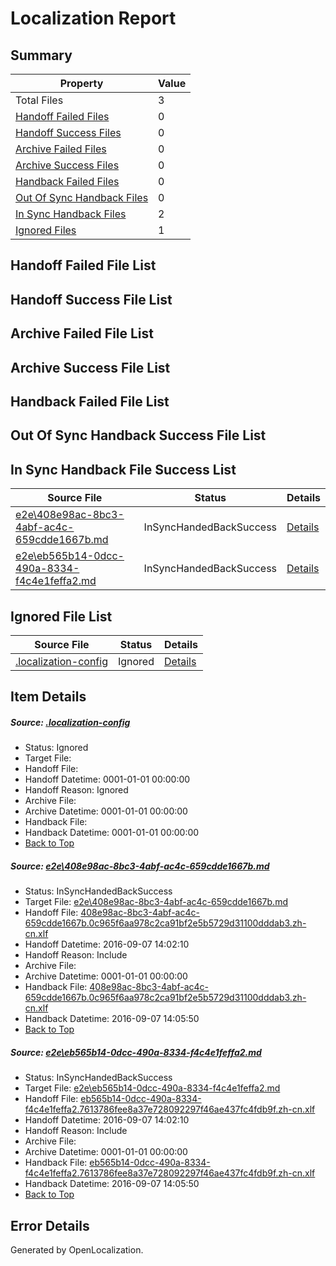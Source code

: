# <a name='report-top'></a> Localization Report

## Summary
 Property | Value 
 -------- | ----- 
 Total Files | 3
[ Handoff Failed Files ](#handoff-failed-list)| 0
[ Handoff Success Files ](#handoff-success-list)| 0
[ Archive Failed Files ](#archive-failed-list)| 0
[ Archive Success Files ](#archive-success-list)| 0
[ Handback Failed Files ](#handback-failed-list)| 0
[ Out Of Sync Handback Files ](#outofsync-handback-success-list)| 0
[ In Sync Handback Files ](#insync-handback-success-list)| 2
[ Ignored Files ](#ignored-list)| 1

## <a name='handoff-failed-list'></a> Handoff Failed File List

## <a name='handoff-success-list'></a> Handoff Success File List

## <a name='archive-failed-list'></a> Archive Failed File List

## <a name='archive-success-list'></a> Archive Success File List

## <a name='handback-failed-list'></a> Handback Failed File List

## <a name='outofsync-handback-success-list'></a> Out Of Sync Handback Success File List

## <a name='insync-handback-success-list'></a> In Sync Handback File Success List
 Source File | Status | Details 
 ----------- | ------ | ------- 
 [e2e\408e98ac-8bc3-4abf-ac4c-659cdde1667b.md](https://github.com/OpenLocalizationTestOrg/ol-test0/blob/28323aa16768dd1118bfca9af23481460744c64a/e2e/408e98ac-8bc3-4abf-ac4c-659cdde1667b.md) | InSyncHandedBackSuccess | [Details](#34dbdd6d8d7dda5dbdafac81e006583c2a97c2391)
 [e2e\eb565b14-0dcc-490a-8334-f4c4e1feffa2.md](https://github.com/OpenLocalizationTestOrg/ol-test0/blob/28323aa16768dd1118bfca9af23481460744c64a/e2e/eb565b14-0dcc-490a-8334-f4c4e1feffa2.md) | InSyncHandedBackSuccess | [Details](#cc866db822076216d7089e1afc0ace962897789d2)

## <a name='ignored-list'></a> Ignored File List
 Source File | Status | Details 
 ----------- | ------ | ------- 
 [.localization-config](https://github.com/OpenLocalizationTestOrg/ol-test0/blob/28323aa16768dd1118bfca9af23481460744c64a/.localization-config) | Ignored | [Details](#c268a05ecaa7ec85942ed632c29928ee5bd6da8d0)

## Item Details
##### <a name='c268a05ecaa7ec85942ed632c29928ee5bd6da8d0'></a> Source: [.localization-config](https://github.com/OpenLocalizationTestOrg/ol-test0/blob/28323aa16768dd1118bfca9af23481460744c64a/.localization-config)
* Status: Ignored
* Target File: 
* Handoff File: 
* Handoff Datetime: 0001-01-01 00:00:00
* Handoff Reason: Ignored
* Archive File: 
* Archive Datetime: 0001-01-01 00:00:00
* Handback File: 
* Handback Datetime: 0001-01-01 00:00:00
* [Back to Top](#report-top)

##### <a name='34dbdd6d8d7dda5dbdafac81e006583c2a97c2391'></a> Source: [e2e\408e98ac-8bc3-4abf-ac4c-659cdde1667b.md](https://github.com/OpenLocalizationTestOrg/ol-test0/blob/28323aa16768dd1118bfca9af23481460744c64a/e2e/408e98ac-8bc3-4abf-ac4c-659cdde1667b.md)
* Status: InSyncHandedBackSuccess
* Target File: [e2e\408e98ac-8bc3-4abf-ac4c-659cdde1667b.md](https://github.com/OpenLocalizationTestOrg/ol-test0-zhcn/blob/365cb7da9cb1eb2d8c5580f0102cfdade2d24452/e2e/408e98ac-8bc3-4abf-ac4c-659cdde1667b.md)
* Handoff File: [408e98ac-8bc3-4abf-ac4c-659cdde1667b.0c965f6aa978c2ca91bf2e5b5729d31100dddab3.zh-cn.xlf](https://github.com/OpenLocalizationTestOrg/ol-test0-handoff/blob/b8feee6a32eb8338665a0ce353a762ca9a2b5ff0/ol-handoff/OpenLocalizationTestOrg/ol-test0-zhcn/yuwzho/ht/408e98ac-8bc3-4abf-ac4c-659cdde1667b.0c965f6aa978c2ca91bf2e5b5729d31100dddab3.zh-cn.xlf)
* Handoff Datetime: 2016-09-07 14:02:10
* Handoff Reason: Include
* Archive File: 
* Archive Datetime: 0001-01-01 00:00:00
* Handback File: [408e98ac-8bc3-4abf-ac4c-659cdde1667b.0c965f6aa978c2ca91bf2e5b5729d31100dddab3.zh-cn.xlf](https://github.com/OpenLocalizationTestOrg/ol-test0-handback/blob/b7b386edab605d107db20dd75a4c02f6361f6c5f/ol-handback/OpenLocalizationTestOrg/ol-test0-zhcn/yuwzho/ht/408e98ac-8bc3-4abf-ac4c-659cdde1667b.0c965f6aa978c2ca91bf2e5b5729d31100dddab3.zh-cn.xlf)
* Handback Datetime: 2016-09-07 14:05:50
* [Back to Top](#report-top)

##### <a name='cc866db822076216d7089e1afc0ace962897789d2'></a> Source: [e2e\eb565b14-0dcc-490a-8334-f4c4e1feffa2.md](https://github.com/OpenLocalizationTestOrg/ol-test0/blob/28323aa16768dd1118bfca9af23481460744c64a/e2e/eb565b14-0dcc-490a-8334-f4c4e1feffa2.md)
* Status: InSyncHandedBackSuccess
* Target File: [e2e\eb565b14-0dcc-490a-8334-f4c4e1feffa2.md](https://github.com/OpenLocalizationTestOrg/ol-test0-zhcn/blob/365cb7da9cb1eb2d8c5580f0102cfdade2d24452/e2e/eb565b14-0dcc-490a-8334-f4c4e1feffa2.md)
* Handoff File: [eb565b14-0dcc-490a-8334-f4c4e1feffa2.7613786fee8a37e728092297f46ae437fc4fdb9f.zh-cn.xlf](https://github.com/OpenLocalizationTestOrg/ol-test0-handoff/blob/b8feee6a32eb8338665a0ce353a762ca9a2b5ff0/ol-handoff/OpenLocalizationTestOrg/ol-test0-zhcn/yuwzho/ht/eb565b14-0dcc-490a-8334-f4c4e1feffa2.7613786fee8a37e728092297f46ae437fc4fdb9f.zh-cn.xlf)
* Handoff Datetime: 2016-09-07 14:02:10
* Handoff Reason: Include
* Archive File: 
* Archive Datetime: 0001-01-01 00:00:00
* Handback File: [eb565b14-0dcc-490a-8334-f4c4e1feffa2.7613786fee8a37e728092297f46ae437fc4fdb9f.zh-cn.xlf](https://github.com/OpenLocalizationTestOrg/ol-test0-handback/blob/b7b386edab605d107db20dd75a4c02f6361f6c5f/ol-handback/OpenLocalizationTestOrg/ol-test0-zhcn/yuwzho/ht/eb565b14-0dcc-490a-8334-f4c4e1feffa2.7613786fee8a37e728092297f46ae437fc4fdb9f.zh-cn.xlf)
* Handback Datetime: 2016-09-07 14:05:50
* [Back to Top](#report-top)


## Error Details

Generated by OpenLocalization.
